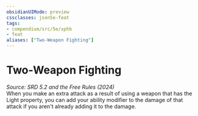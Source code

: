 ```yaml
---
obsidianUIMode: preview
cssclasses: json5e-feat
tags:
- compendium/src/5e/xphb
- feat
aliases: ["Two-Weapon Fighting"]
---
```

# Two-Weapon Fighting
*Source: SRD 5.2 and the Free Rules (2024)*  
When you make an extra attack as a result of using a weapon that has the Light property, you can add your ability modifier to the damage of that attack if you aren't already adding it to the damage.